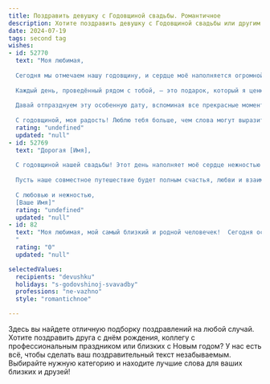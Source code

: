 ```yaml
---
title: Поздравить девушку с Годовщиной свадьбы. Романтичное
description: Хотите поздравить девушку с Годовщиной свадьбы или другим праздником? Наш ИИ создаст незабываемое поздравление, а вы обязательно выделитесь среди других.  
date: 2024-07-19
tags: second tag
wishes:
- id: 52770
  text: "Моя любимая,
  
  Сегодня мы отмечаем нашу годовщину, и сердце моё наполняется огромной благодарностью за каждый миг, проведённый с тобой. Ты — свет в моей жизни, вдохновение и надежда.
  
  Каждый день, проведённый рядом с тобой, — это подарок, который я ценю безмерно. Твоя улыбка согревает мою душу, а твоя любовь делает моё существование полноценным.
  
  Давай отпразднуем эту особенную дату, вспоминая все прекрасные моменты, которые мы разделили, и мечтая о будущем, полным счастья и любви. Ты — моя Муза, и вместе мы создадим ещё много удивительных воспоминаний.
  
  С годовщиной, моя радость! Люблю тебя больше, чем слова могут выразить."
  rating: "undefined"
  updated: "null"
- id: 52769
  text: "Дорогая [Имя],
  
  С годовщиной нашей свадьбы! Этот день наполняет моё сердце нежностью и благодарностью за то, что ты рядом. Каждый миг, проведенный с тобой, наполняет мою жизнь смыслом и радостью. Ты — моя муза, моя опора и мой самый близкий человек.
  
  Пусть наше совместное путешествие будет полным счастья, любви и взаимопонимания. Я обещаю беречь и любить тебя с каждым днём всё сильнее.
  
  С любовью и нежностью,
  [Ваше Имя]"
  rating: "undefined"
  updated: "null"
- id: 82
  text: "Моя любимая, мой самый близкий и родной человечек!  Сегодня особенный день – день, когда наши сердца соединились в единое целое.  Годовщина нашей свадьбы – это праздник любви, нежности и безграничного счастья, которое ты даришь мне каждый день.  Ты – мой лучик света, моя муза и вдохновение. С тобой каждый миг превращается в сказку, а жизнь играет яркими красками.  Пусть наша любовь с каждым годом становится только крепче, пламя страсти  не угасает, а дом будет наполнен теплом, уютом и детским смехом.  С годовщиной свадьбы, моя драгоценная!
  "
  rating: "0"
  updated: "null"

selectedValues:
  recipients: "devushku"
  holidays: "s-godovshinoj-svavadby"
  professions: "ne-vazhno"
  style: "romantichnoe"

---
```


Здесь вы найдете отличную подборку поздравлений на любой случай. 
Хотите поздравить друга с днём рождения, коллегу с профессиональным праздником или близких с Новым годом? У нас есть всё, чтобы сделать ваш поздравительный текст незабываемым. Выбирайте нужную категорию и находите лучшие слова для ваших близких и друзей!
